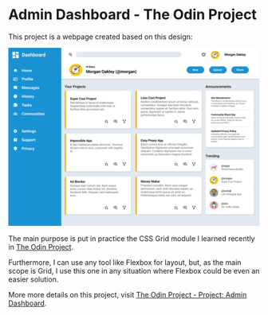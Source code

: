 # Admin Dashboard - The Odin Project

This project is a webpage created based on this design:

![Admin Dashboard Design](assets/images/dashboard-project.png)

The main purpose is put in practice the CSS Grid module I learned recently in [The Odin Project](https://www.theodinproject.com/).

Furthermore, I can use any tool like Flexbox for layout, but, as the main scope is Grid, I use this one in any situation where Flexbox could be even an easier solution.

More more details on this project, visit [The Odin Project - Project: Admin Dashboard](https://www.theodinproject.com/lessons/node-path-intermediate-html-and-css-admin-dashboard).